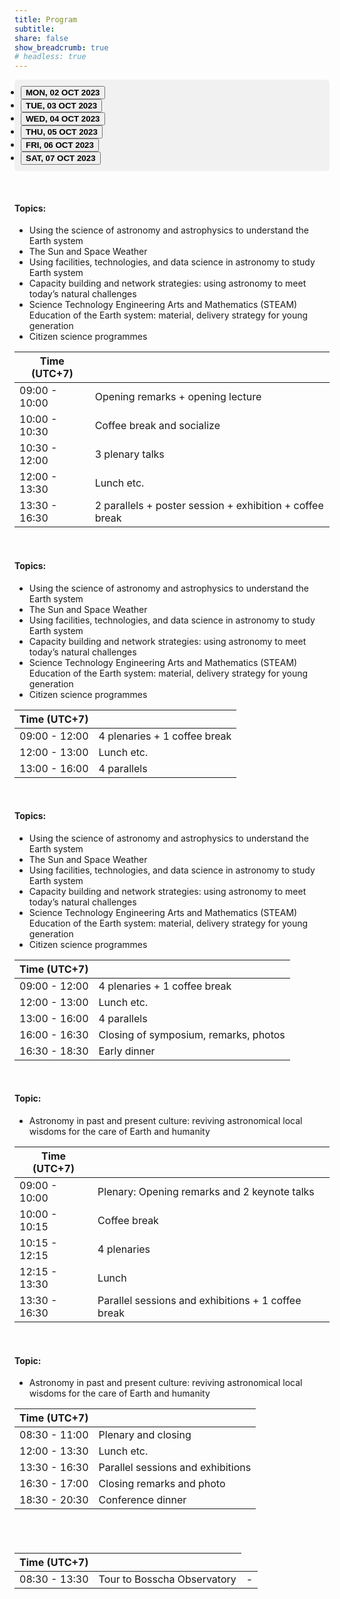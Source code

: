```yaml
---
title: Program
subtitle:
share: false
show_breadcrumb: true
# headless: true
---
```


<head>
    <!-- <link href="https://cdn.jsdelivr.net/npm/bootstrap@5.3.0/dist/css/bootstrap.min.css" rel="stylesheet" integrity="sha384-9ndCyUaIbzAi2FUVXJi0CjmCapSmO7SnpJef0486qhLnuZ2cdeRhO02iuK6FUUVM" crossorigin="anonymous"> -->
</head>

<style>
  /* Custom styles for nav-tabs */
  .nav-tabs {
    background-color: #f1f1f1;
    padding: 10px;
    border-radius: 5px;
  }
</style>


<!-- <div class="container"> -->
  <ul class="nav nav-tabs justify-content-around mb-3" id="program-tab" role="tablist">
    <li class="nav-item" role="presentation">
      <button class="nav-link active" id="day-1-tab" data-bs-toggle="tab" data-bs-target="#program-day-1" type="button" role="tab" aria-controls="pills-home" aria-selected="true"><b>MON, 02 OCT 2023</b></button>
    </li>
    <li class="nav-item" role="presentation">
      <button class="nav-link" id="day-2-tab" data-bs-toggle="tab" data-bs-target="#program-day-2" type="button" role="tab" aria-controls="pills-profile" aria-selected="false"><b>TUE, 03 OCT 2023</b></button>
    </li>
    <li class="nav-item" role="presentation">
      <button class="nav-link" id="day-3-tab" data-bs-toggle="tab" data-bs-target="#program-day-3" type="button" role="tab" aria-controls="pills-contact" aria-selected="false"><b>WED, 04 OCT 2023</b></button>
    </li>
    <li class="nav-item" role="presentation">
      <button class="nav-link" id="day-4-tab" data-bs-toggle="tab" data-bs-target="#program-day-4" type="button" role="tab" aria-controls="pills-disabled" aria-selected="false"><b>THU, 05 OCT 2023</b></button>
    </li>
    <li class="nav-item" role="presentation">
      <button class="nav-link" id="day-5-tab" data-bs-toggle="tab" data-bs-target="#program-day-5" type="button" role="tab" aria-controls="pills-disabled" aria-selected="false"><b>FRI, 06 OCT 2023</b></button>
    </li>
    <li class="nav-item" role="presentation">
      <button class="nav-link" id="day-6-tab" data-bs-toggle="tab" data-bs-target="#program-day-6" type="button" role="tab" aria-controls="pills-disabled" aria-selected="false"><b>SAT, 07 OCT 2023</b></button>
    </li>
  </ul>
  <div class="tab-content" id="pills-tabContent">
    <div class="tab-pane fade show active" id="program-day-1" role="tabpanel" aria-labelledby="day-1-tab" tabindex="0">
    <br>
    <h4 class="text-primary">Topics:</h4>
    <ul>
      <li>Using the science of astronomy and astrophysics to understand the Earth system</li>
      <li>The Sun and Space Weather</li>
      <li>Using facilities, technologies, and data science in astronomy to study Earth system</li>
      <li>Capacity building and network strategies: using astronomy to meet today’s natural challenges</li>
      <li>Science Technology Engineering Arts and Mathematics (STEAM) Education of the Earth system: material, delivery strategy for young generation</li>
      <li>Citizen science programmes</li>
    </ul>
    <table class="table table-striped">
        <thead>
          <tr>
            <th scope="col">Time (UTC+7)</th>
            <th scope="col"></th>
            <!-- <th scope="col">Room</th> -->
          </tr>
        </thead>
        <tbody class="table-group-divider">
          <tr>
            <td>09:00 - 10:00</td>
            <td>Opening remarks + opening lecture</td>
            <!-- <td>Room A</td> -->
          </tr>
          <tr>
            <td>10:00 - 10:30</td>
            <td>Coffee break and socialize</td>
            <!-- <td>Room B</td> -->
          </tr>
          <tr>
            <td >10:30 - 12:00</td>
            <td>3 plenary talks</td>
            <!-- <td>Room A</td> -->
          </tr>
          <tr>
            <td>12:00 - 13:30</td>
            <td>Lunch etc.</td>
            <!-- <td>Room A</td> -->
          </tr>
          <tr>
            <td>13:30 - 16:30</td>
            <td>2 parallels + poster session + exhibition + coffee break</td>
            <!-- <td>Room C</td> -->
          </tr>
        </tbody>
    </table>
    </div>
    <div class="tab-pane fade" id="program-day-2" role="tabpanel" aria-labelledby="day-2-tab" tabindex="0">
    <br>
    <h4 class="text-primary">Topics:</h4>
    <ul>
      <li>Using the science of astronomy and astrophysics to understand the Earth system</li>
      <li>The Sun and Space Weather</li>
      <li>Using facilities, technologies, and data science in astronomy to study Earth system</li>
      <li>Capacity building and network strategies: using astronomy to meet today’s natural challenges</li>
      <li>Science Technology Engineering Arts and Mathematics (STEAM) Education of the Earth system: material, delivery strategy for young generation</li>
      <li>Citizen science programmes</li>
    </ul>
      <table class="table table-striped">
        <thead>
          <tr>
            <th scope="col">Time (UTC+7)</th>
            <th scope="col"></th>
            <!-- <th scope="col">Room</th> -->
          </tr>
        </thead>
        <tbody class="table-group-divider">
          <tr>
            <td>09:00 - 12:00</td>
            <td>4 plenaries + 1 coffee break</td>
            <!-- <td>Room C</td> -->
          </tr>
          <tr>
            <td>12:00 - 13:00</td>
            <td>Lunch etc.</td>
            <!-- <td>Room C</td> -->
          </tr>
          <tr>
            <td>13:00 - 16:00</td>
            <td>4 parallels</td>
            <!-- <td>Room C</td> -->
          </tr>
          <!-- <tr>
            <td>16:00 - 16:30</td>
            <td>Closing of symposium, remarks, photos</td>
            <td>Room C</td>
          </tr>
          <tr>
            <td>16:30 - 18:30</td>
            <td>Early dinner</td>
            <td>Room C</td>
          </tr> -->
        </tbody>
      </table>
    </div>
    <div class="tab-pane fade" id="program-day-3" role="tabpanel" aria-labelledby="day-3-tab" tabindex="0">
    <br>
    <h4 class="text-primary">Topics:</h4>
    <ul>
      <li>Using the science of astronomy and astrophysics to understand the Earth system</li>
      <li>The Sun and Space Weather</li>
      <li>Using facilities, technologies, and data science in astronomy to study Earth system</li>
      <li>Capacity building and network strategies: using astronomy to meet today’s natural challenges</li>
      <li>Science Technology Engineering Arts and Mathematics (STEAM) Education of the Earth system: material, delivery strategy for young generation</li>
      <li>Citizen science programmes</li>
    </ul>
    <table class="table table-striped">
        <thead>
          <tr>
            <th scope="col">Time (UTC+7)</th>
            <th scope="col"></th>
            <!-- <th scope="col">Room</th> -->
          </tr>
        </thead>
        <tbody class="table-group-divider">
          <tr>
            <td>09:00 - 12:00</td>
            <td>4 plenaries + 1 coffee break</td>
            <!-- <td>Room C</td> -->
          </tr>
          <tr>
            <td>12:00 - 13:00</td>
            <td>Lunch etc.</td>
            <!-- <td>Room C</td> -->
          </tr>
          <tr>
            <td>13:00 - 16:00</td>
            <td>4 parallels</td>
            <!-- <td>Room C</td> -->
          </tr>
          <tr>
            <td>16:00 - 16:30</td>
            <td>Closing of symposium, remarks, photos</td>
            <!-- <td>Room C</td> -->
          </tr>
          <tr>
            <td>16:30 - 18:30</td>
            <td>Early dinner</td>
            <!-- <td>Room C</td> -->
          </tr>
        </tbody>
      </table>
    </div>
    <div class="tab-pane fade" id="program-day-4" role="tabpanel" aria-labelledby="day-4-tab" tabindex="0">
    <br>
    <h4 class="text-primary">Topic:</h4>
    <ul>
      <li>Astronomy in past and present culture: reviving astronomical local wisdoms for the care of Earth and humanity</li>
    </ul>
    <table class="table table-striped">
        <thead>
          <tr>
            <th scope="col">Time (UTC+7)</th>
            <th scope="col"></th>
            <!-- <th scope="col">Room</th> -->
          </tr>
        </thead>
        <tbody class="table-group-divider">
          <tr>
            <td>09:00 - 10:00</td>
            <td>Plenary: Opening remarks and 2 keynote talks</td>
            <!-- <td>Room C</td> -->
          </tr>
          <tr>
            <td>10:00 - 10:15</td>
            <td>Coffee break</td>
            <!-- <td>Room C</td> -->
          </tr>
          <tr>
            <td>10:15 - 12:15</td>
            <td>4 plenaries</td>
            <!-- <td>Room C</td> -->
          </tr>
          <tr>
            <td>12:15 - 13:30</td>
            <td>Lunch</td>
            <!-- <td>Room C</td> -->
          </tr>
          <tr>
            <td>13:30 - 16:30</td>
            <td>Parallel sessions and exhibitions + 1 coffee break</td>
            <!-- <td>Room C</td> -->
          </tr>
        </tbody>
      </table>
    </div>
    <div class="tab-pane fade" id="program-day-5" role="tabpanel" aria-labelledby="day-5-tab" tabindex="0">
    <br>
    <h4 class="text-primary">Topic:</h4>
    <ul>
      <li>Astronomy in past and present culture: reviving astronomical local wisdoms for the care of Earth and humanity</li>
    </ul>
    <table class="table table-striped">
        <thead>
          <tr>
            <th scope="col">Time (UTC+7)</th>
            <th scope="col"></th>
            <!-- <th scope="col">Room</th> -->
          </tr>
        </thead>
        <tbody class="table-group-divider">
          <tr>
            <td>08:30 - 11:00</td>
            <td>Plenary and closing</td>
            <!-- <td>Room C</td> -->
          </tr>
          <tr>
            <td>12:00 - 13:30</td>
            <td>Lunch etc.</td>
            <!-- <td>Room C</td> -->
          </tr>
          <tr>
            <td>13:30 - 16:30</td>
            <td>Parallel sessions and exhibitions</td>
            <!-- <td>Room C</td> -->
          </tr>
          <tr>
            <td>16:30 - 17:00</td>
            <td>Closing remarks and photo</td>
            <!-- <td>Room C</td> -->
          </tr>
          <tr>
            <td>18:30 - 20:30</td>
            <td>Conference dinner</td>
            <!-- <td>Room C</td> -->
          </tr>
        </tbody>
      </table>
    </div>
    <div class="tab-pane fade" id="program-day-6" role="tabpanel" aria-labelledby="day-6-tab" tabindex="0">
    <br>
    <br>
    <h4 class="text-primary"></h4>
    <table class="table table-striped">
        <thead>
          <tr>
            <th scope="col">Time (UTC+7)</th>
            <th scope="col"></th>
            <!-- <th scope="col">Room</th> -->
          </tr>
        </thead>
        <tbody class="table-group-divider">
          <tr>
            <td>08:30 - 13:30</td>
            <td>Tour to Bosscha Observatory</td>
            <td>-</td>
          </tr>
        </tbody>
      </table>
    </div>
  </div>
<!-- </div> -->

<script src="https://cdn.jsdelivr.net/npm/bootstrap@5.3.0/dist/js/bootstrap.bundle.min.js" integrity="sha384-geWF76RCwLtnZ8qwWowPQNguL3RmwHVBC9FhGdlKrxdiJJigb/j/68SIy3Te4Bkz" crossorigin="anonymous"></script>